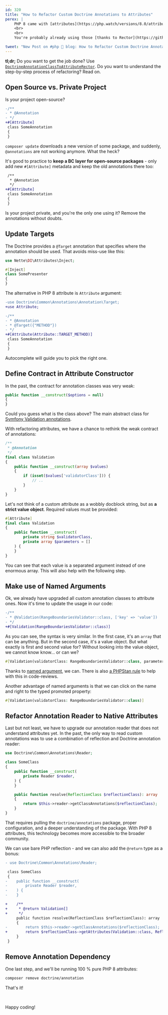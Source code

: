 ```yaml
---
id: 320
title: "How to Refactor Custom Doctrine Annotations to Attributes"
perex: |
    PHP 8 came with [attributes](https://php.watch/versions/8.0/attributes) 7 months ago. Symfony 5.2 now supports `#[Symfony\Component\Routing\Annotation\Route]` attribute, Nette 3.1 has `#[Nette\DI\Attributes\Inject]` attribute and Doctrine ORM 2.9 is now released with `#[Doctrine\ORM\Mapping\Entity]` attributes.
    <br>
    <br>
    You're probably already using those [thanks to Rector](https://github.com/rectorphp/rector/blob/main/docs/rector_rules_overview.md#annotationtoattributerector). That was the easy part. The more challenging part is **custom `@annotation` classes**. Last weekend I refactored a couple of those, and this is what I found out.

tweet: "New Post on #php 🐘 blog: How to Refactor Custom Doctrine Annotations to Attributes"
---
```


**tl;dr;** Do you want to get the job done? Use [`DoctrineAnnotationClassToAttributeRector`](https://github.com/rectorphp/rector/blob/main/docs/rector_rules_overview.md#doctrineannotationclasstoattributerector). Do you want to understand the step-by-step process of refactoring? Read on.

## Open Source vs. Private Project

Is your project open-source?

```diff
-/**
- * @Annotation
- */
+#[Attribute]
 class SomeAnnotation
 {
 }
```

`composer update` downloads a new version of some package, and suddenly, `@annotations` are not working anymore. What the heck?


It's good to practice to **keep a BC layer for open-source packages** - only add new `#[Attribute]` metadata and keep the old annotations there too:

```diff
 /**
  * @Annotation
  */
+#[Attribute]
 class SomeAnnotation
 {
 }
```

Is your project private, and you're the only one using it? Remove the annotations without doubts.

## Update Targets

The Doctrine provides a `@Target` annotation that specifies where the annotation should be used. That avoids miss-use like this:

```php
use Nette\DI\Attributes\Inject;

#[Inject]
class SomePresenter
{
}
```

The alternative in PHP 8 attribute is `Attribute` argument:

```diff
-use Doctrine\Common\Annotations\Annotation\Target;
+use Attribute;

-/**
- * @Annotation
- * @Target({"METHOD"})
- */
+#[Attribute(Attribute::TARGET_METHOD)]
 class SomeAnnotation
 {
 }
```

Autocomplete will guide you to pick the right one.

## Define Contract in Attribute Constructor

In the past, the contract for annotation classes was very weak:

```php
public function __construct($options = null)
{
}
```

Could you guess what is the class above? The main abstract class for [Symfony Validation annotations](https://github.com/symfony/symfony/blob/9ccd0ad387f0aacf2a1f5673fdcf31dbbef22e35/src/Symfony/Component/Validator/Constraint.php#L108).

With refactoring attributes, we have a chance to rethink the weak contract of annotations:

```php
/**
 * @Annotation
 */
final class Validation
{
    public function __construct(array $values)
    {
        if (isset($values['validatorClass'])) {
            // ..
        }
    }
}

```

Let's not think of a custom attribute as a wobbly docblock string, but as **a strict value object**. Required values must be provided:

```php
#[Attribute]
final class Validation
{
    public function __construct(
        private string $validatorClass,
        private array $parameters = []
    ) {
    }
}
```

You can see that each value is a separated argument instead of one enormous array. This will also help with the following step.

## Make use of Named Arguments

Ok, we already have upgraded all custom annotation classes to attribute ones. Now it's time to update the usage in our code:

```diff
-/**
- * @Validation(RangeBoundariesValidator::class, ['key' => 'value'])
- */
+#[Validation(RangeBoundariesValidator::class)]
```

As you can see, the syntax is very similar. In the first case, it's an `array` that can be anything. But in the second case, it's a value object. But what exactly is first and second value for? Without looking into the value object, we cannot know know... or can we?

```php
#[Validation(validatorClass: RangeBoundariesValidator::class, parameters: ['key' => 'value'])]
```

Thanks to [named argument](https://php.watch/versions/8.0/named-parameters), we can. There is also [a PHPStan rule](https://github.com/symplify/phpstan-rules/blob/main/docs/rules_overview.md#requireattributenamerule) to help with this in code-reviews.

Another advantage of named arguments is that we can click on the name and right to the typed promoted property:

```php
#[Validation(validatorClass: RangeBoundariesValidator::class)]
```

## Refactor Annotation Reader to Native Attributes

Last but not least, we have to upgrade our annotation reader that does not understand attributes yet. In the past, the only way to read custom annotations was to use a combination of reflection and Doctrine annotation reader:

```php
use Doctrine\Common\Annotations\Reader;

class SomeClass
{
    public function __construct(
        private Reader $reader,
    ) {
    }

    public function resolve(ReflectionClass $reflectionClass): array
    {
        return $this->reader->getClassAnnotations($reflectionClass);
    }
}
```

That requires pulling the `doctrine/annotations` package, proper configuration, and a deeper understanding of the package. With PHP 8 attributes, this technology becomes more accessible to the broader community.

We can use bare PHP reflection - and we can also add the `@return` type as a bonus:

```diff
- use Doctrine\Common\Annotations\Reader;

 class SomeClass
 {
-    public function __construct(
-        private Reader $reader,
-    ) {
-    }

+    /**
+     * @return Validation[]
+     */
     public function resolve(ReflectionClass $reflectionClass): array
     {
-        return $this->reader->getClassAnnotations($reflectionClass);
+        return $reflectionClass->getAttributes(Validation::class, ReflectionAttribute::IS_INSTANCEOF);
     }
 }
```

## Remove Annotation Dependency

One last step, and we'll be running 100 % pure PHP 8 attributes:

```bash
composer remove doctrine/annotation
```

That's it!

<br>

Happy coding!
